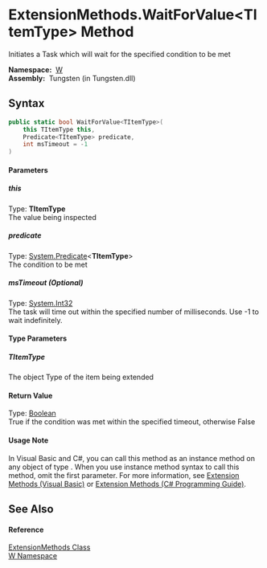 ExtensionMethods.WaitForValue&lt;TItemType> Method
==================================================
   Initiates a Task which will wait for the specified condition to be met

  **Namespace:**  [W][1]  
  **Assembly:**  Tungsten (in Tungsten.dll)

Syntax
------

```csharp
public static bool WaitForValue<TItemType>(
	this TItemType this,
	Predicate<TItemType> predicate,
	int msTimeout = -1
)

```

#### Parameters

##### *this*
Type: **TItemType**  
The value being inspected

##### *predicate*
Type: [System.Predicate][2]&lt;**TItemType**>  
The condition to be met

##### *msTimeout* (Optional)
Type: [System.Int32][3]  
The task will time out within the specified number of milliseconds. Use -1 to wait indefinitely.

#### Type Parameters

##### *TItemType*
The object Type of the item being extended

#### Return Value
Type: [Boolean][4]  
True if the condition was met within the specified timeout, otherwise False
#### Usage Note
In Visual Basic and C#, you can call this method as an instance method on any object of type . When you use instance method syntax to call this method, omit the first parameter. For more information, see [Extension Methods (Visual Basic)][5] or [Extension Methods (C# Programming Guide)][6].

See Also
--------

#### Reference
[ExtensionMethods Class][7]  
[W Namespace][1]  

[1]: ../README.md
[2]: http://msdn.microsoft.com/en-us/library/bfcke1bz
[3]: http://msdn.microsoft.com/en-us/library/td2s409d
[4]: http://msdn.microsoft.com/en-us/library/a28wyd50
[5]: http://msdn.microsoft.com/en-us/library/bb384936.aspx
[6]: http://msdn.microsoft.com/en-us/library/bb383977.aspx
[7]: README.md